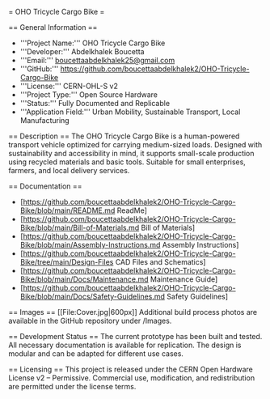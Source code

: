 = OHO Tricycle Cargo Bike =

== General Information ==
* '''Project Name:''' OHO Tricycle Cargo Bike
* '''Developer:''' Abdelkhalek Boucetta
* '''Email:''' boucettaabdelkhalek25@gmail.com
* '''GitHub:''' https://github.com/boucettaabdelkhalek2/OHO-Tricycle-Cargo-Bike
* '''License:''' CERN-OHL-S v2
* '''Project Type:''' Open Source Hardware
* '''Status:''' Fully Documented and Replicable
* '''Application Field:''' Urban Mobility, Sustainable Transport, Local Manufacturing

== Description ==
The OHO Tricycle Cargo Bike is a human-powered transport vehicle optimized for carrying medium-sized loads. Designed with sustainability and accessibility in mind, it supports small-scale production using recycled materials and basic tools. Suitable for small enterprises, farmers, and local delivery services.

== Documentation ==
* [https://github.com/boucettaabdelkhalek2/OHO-Tricycle-Cargo-Bike/blob/main/README.md ReadMe]
* [https://github.com/boucettaabdelkhalek2/OHO-Tricycle-Cargo-Bike/blob/main/Bill-of-Materials.md Bill of Materials]
* [https://github.com/boucettaabdelkhalek2/OHO-Tricycle-Cargo-Bike/blob/main/Assembly-Instructions.md Assembly Instructions]
* [https://github.com/boucettaabdelkhalek2/OHO-Tricycle-Cargo-Bike/tree/main/Design-Files CAD Files and Schematics]
* [https://github.com/boucettaabdelkhalek2/OHO-Tricycle-Cargo-Bike/blob/main/Docs/Maintenance.md Maintenance Guide]
* [https://github.com/boucettaabdelkhalek2/OHO-Tricycle-Cargo-Bike/blob/main/Docs/Safety-Guidelines.md Safety Guidelines]

== Images ==
[[File:Cover.jpg|600px]]
Additional build process photos are available in the GitHub repository under /Images.

== Development Status ==
The current prototype has been built and tested. All necessary documentation is available for replication. The design is modular and can be adapted for different use cases.

== Licensing ==
This project is released under the CERN Open Hardware License v2 – Permissive. Commercial use, modification, and redistribution are permitted under the license terms.
